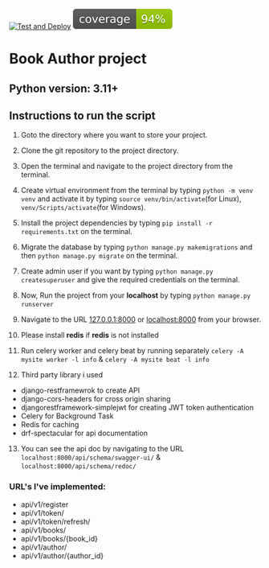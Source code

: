 [![Test and Deploy](https://github.com/aalmobin/book-project/actions/workflows/build_test.yml/badge.svg)](https://github.com/aalmobin/book-project/actions/workflows/build_test.yml) ![Coverage](./coverage.svg)

# Book Author project

## Python version: 3.11+

## Instructions to run the script

1. Goto the directory where you want to store your project.
2. Clone the git repository to the project directory.
3. Open the terminal and navigate to the project directory from the terminal.
4. Create virtual environment from the terminal by typing ```python -m venv venv``` and activate it by typing `source venv/bin/activate`(for Linux), `venv/Scripts/activate`(for Windows).

5. Install the project dependencies by typing `pip install -r requirements.txt` on the terminal.
6. Migrate the database by typing `python manage.py makemigrations` and then `python manage.py migrate` on the terminal.
7. Create admin user if you want by typing `python manage.py createsuperuser` and give the required credentials on the terminal.
8. Now, Run the project from your **localhost** by typing `python manage.py runserver`
9. Navigate to the URL [127.0.0.1:8000](127.0.0.1:8000) or [localhost:8000](localhost:8000) from your browser.
10. Please install **redis** if **redis** is not installed
11. Run celery worker and celery beat by running separately `celery -A mysite worker -l info` & `celery -A mysite beat -l info`
12. Third party library i used
* django-restframewrok to create API
* django-cors-headers for cross origin sharing
* djangorestframework-simplejwt for creating JWT token authentication
* Celery for Background Task
* Redis for caching
* drf-spectacular for api documentation
13. You can see the api doc by navigating to the URL `localhost:8000/api/schema/swagger-ui/` & `localhost:8000/api/schema/redoc/`

### URL's I've implemented:
* api/v1/register
* api/v1/token/
* api/v1/token/refresh/
* api/v1/books/
* api/v1/books/{book_id}
* api/v1/author/
* api/v1/author/{author_id}
